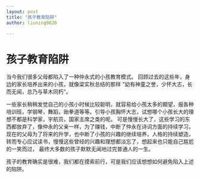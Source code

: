 ```yaml
---
layout: post
title: "孩子教育陷阱"
author: liuning0820

---
```


# 孩子教育陷阱

当今我们很多父母都陷入了一种仲永式的小孩教育模式。
回顾过去的这些年，身边的家长培养出来的小孩，就像梁实秋总结的那样 "幼有神童之誉，少怀大志，长而无闻，总乃与草木同朽"。

一些家长稍稍发觉自己的小孩小时候比较聪明，就容易给小孩太多的期望，报各种培训班，学钢琴，舞蹈，跆拳道等等。引导小孩胸怀大志，试想哪个小孩长大的理想不都是科学家，宇航员，国家主席之类的呢。 可是慢慢长大了，这些学习的东西都放弃了，像仲永的父亲一样，为了赚钱，中断了仲永在诗词方面的持续学习，现在的父母为了将来的升学，也中断了小孩的兴趣的继续培养，人格的持续塑造，转而专心应试读书，慢慢这些曾经的兴趣和理想都淡忘了，想起来也只能自己尴尬的一笑而过， 最终大多数的孩子默默无闻地过完普通人的一生。

孩子的教育确实是很难，我们都在摸索前行，可是我们应该想想如何避免陷入上述的陷阱。